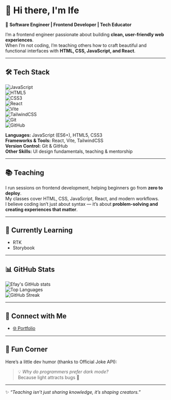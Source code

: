 # 👋 Hi there, I'm Ife  

🚀 **Software Engineer | Frontend Developer | Tech Educator**  

I’m a frontend engineer passionate about building **clean, user-friendly web experiences**.  
When I’m not coding, I’m teaching others how to craft beautiful and functional interfaces with **HTML, CSS, JavaScript, and React**.  

---

## 🛠 Tech Stack  

![JavaScript](https://img.shields.io/badge/JavaScript-F7DF1E?style=for-the-badge&logo=javascript&logoColor=000)  
![HTML5](https://img.shields.io/badge/HTML5-E34F26?style=for-the-badge&logo=html5&logoColor=fff)  
![CSS3](https://img.shields.io/badge/CSS3-1572B6?style=for-the-badge&logo=css3&logoColor=fff)  
![React](https://img.shields.io/badge/React-61DAFB?style=for-the-badge&logo=react&logoColor=000)  
![Vite](https://img.shields.io/badge/Vite-646CFF?style=for-the-badge&logo=vite&logoColor=fff)  
![TailwindCSS](https://img.shields.io/badge/Tailwind_CSS-06B6D4?style=for-the-badge&logo=tailwindcss&logoColor=fff)  
![Git](https://img.shields.io/badge/Git-F05032?style=for-the-badge&logo=git&logoColor=fff)  
![GitHub](https://img.shields.io/badge/GitHub-181717?style=for-the-badge&logo=github&logoColor=fff)  

**Languages:** JavaScript (ES6+), HTML5, CSS3  
**Frameworks & Tools:** React, Vite, TailwindCSS  
**Version Control:** Git & GitHub  
**Other Skills:** UI design fundamentals, teaching & mentorship  

---

## 📚 Teaching  
I run sessions on frontend development, helping beginners go from **zero to deploy**.  
My classes cover HTML, CSS, JavaScript, React, and modern workflows.  
I believe coding isn’t just about syntax — it’s about **problem-solving and creating experiences that matter**.  

---

## 🌱 Currently Learning  
- RTK
- Storybook  

---

## 📊 GitHub Stats  
![Efay's GitHub stats](https://github-readme-stats.vercel.app/api?username=ifechiglory&show_icons=true&theme=radical)  
![Top Languages](https://github-readme-stats.vercel.app/api/top-langs/?username=ifechiglory&layout=compact&theme=radical)  
![GitHub Streak](https://github-readme-streak-stats.herokuapp.com/?user=ifechiglory&theme=radical)  

---

## 🔗 Connect with Me  
- [🌐 Portfolio](https://portfolio-ifechiglory.vercel.app/)  

---

## 🎉 Fun Corner  
Here’s a little dev humor (thanks to Official Joke API):  
<!-- JOKE-START -->
> 💡 *Why do programmers prefer dark mode?*  
> Because light attracts bugs 🐛  
<!-- JOKE-END -->
  
---

✨ *“Teaching isn’t just sharing knowledge, it’s shaping creators.”*  
